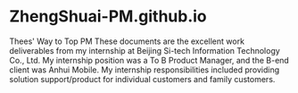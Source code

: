 # ZhengShuai-PM.github.io
Thees' Way to Top PM
These documents are the excellent work deliverables from my internship at Beijing Si-tech Information Technology Co., Ltd. My internship position was a To B Product Manager, and the B-end client was Anhui Mobile. My internship responsibilities included providing solution support/product for individual customers and family customers.
